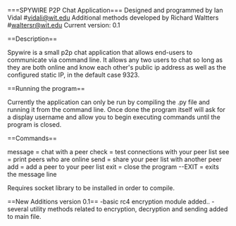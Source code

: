 ===SPYWIRE P2P Chat Application===
Designed and programmed by Ian Vidal #vidali@wit.edu
Additional methods developed by Richard Waltters #waltersr@wit.edu
Current version: 0.1

==Description==

Spywire is a small p2p chat application that allows end-users to communicate via command line. It allows any two users to chat so long as they are both online and know each other's public ip address as well as the configured static IP, in the default case 9323. 

==Running the program==

Currently the application can only be run by compiling the .py file and running it from the command line. Once done the program itself will ask for a display username and allow you to begin executing commands until the program is closed.

==Commands==

message = chat with a peer 
check = test connections with your peer list
see = print peers who are online
send = share your peer list with another peer
add = add a peer to your peer list
exit = close the program
--EXIT = exits the message line

Requires socket library to be installed in order to compile.

==New Additions version 0.1==
-basic rc4 encryption module added..
-several utility methods related to encryption, decryption and sending added to main file.
